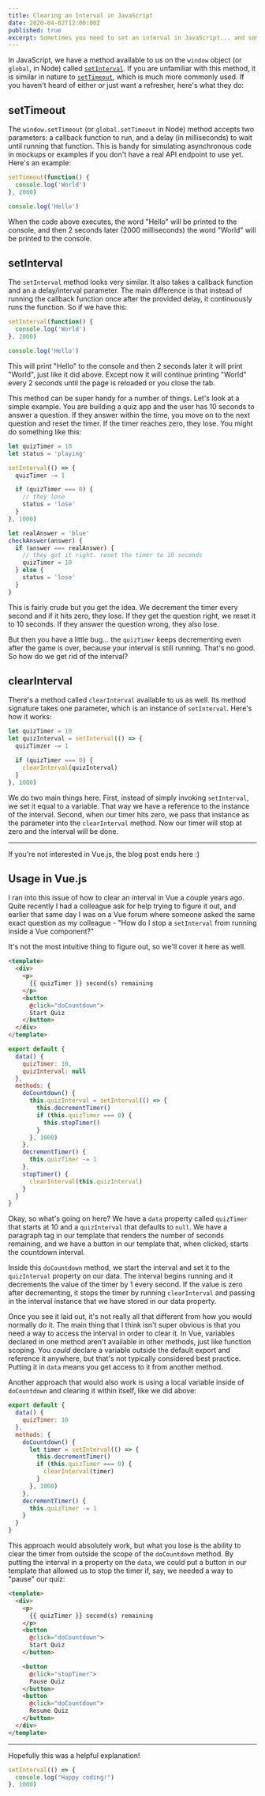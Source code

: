 ```yaml
---
title: Clearing an Interval in JavaScript
date: 2020-04-02T12:00:00Z
published: true
excerpt: Sometimes you need to set an interval in JavaScript... and sometimes you need to make it stop. We'll go over the basics of how to do this and also cover clearing an interval in a Vue component.
---
```


In JavaScript, we have a method available to us on the `window` object (or `global`, in Node) called [`setInterval`](https://developer.mozilla.org/en-US/docs/Web/API/WindowOrWorkerGlobalScope/setInterval). If you are unfamiliar with this method, it is similar in nature to [`setTimeout`](https://developer.mozilla.org/en-US/docs/Web/API/WindowOrWorkerGlobalScope/setTimeout), which is much more commonly used. If you haven't heard of either or just want a refresher, here's what they do:

## setTimeout

The `window.setTimeout` (or `global.setTimeout` in Node) method accepts two parameters: a callback function to run, and a delay (in milliseconds) to wait until running that function. This is handy for  simulating asynchronous code in mockups or examples if you don't have a real API endpoint to use yet. Here's an example:

```js
setTimeout(function() {
  console.log('World')
}, 2000)

console.log('Hello')
```

When the code above executes, the word "Hello" will be printed to the console, and then 2 seconds later (2000 milliseconds) the word "World" will be printed to the console.

## setInterval

The `setInterval` method looks very similar. It also takes a callback function and an a delay/interval parameter. The main difference is that instead of running the callback function once after the provided delay, it continuously runs the function. So if we have this:

```js
setInterval(function() {
  console.log('World')
}, 2000)

console.log('Hello')
```

This will print "Hello" to the console and then 2 seconds later it will print "World", just like it did above. Except now it will continue printing "World" every 2 seconds until the page is reloaded or you close the tab.

This method can be super handy for a number of things. Let's look at a simple example. You are building a quiz app and the user has 10 seconds to answer a question. If they answer within the time, you move on to the next question and reset the timer. If the timer reaches zero, they lose. You might do something like this:

```js
let quizTimer = 10
let status = 'playing'

setInterval(() => {
  quizTimer -= 1

  if (quizTimer === 0) {
    // they lose
    status = 'lose'
  }
}, 1000)

let realAnswer = 'blue'
checkAnswer(answer) {
  if (answer === realAnswer) {
    // they got it right. reset the timer to 10 seconds
    quizTimer = 10
  } else {
    status = 'lose'
  }
}
```

This is fairly crude but you get the idea. We decrement the timer every second and if it hits zero, they lose. If they get the question right, we reset it to 10 seconds. If they answer the question wrong, they also lose.

But then you have a little bug... the `quizTimer` keeps decrementing even after the game is over, because your interval is still running. That's no good. So how do we get rid of the interval?

## clearInterval

There's a method called `clearInterval` available to us as well. Its method signature takes one parameter, which is an instance of `setInterval`. Here's how it works:

```js
let quizTimer = 10
let quizInterval = setInterval(() => {
  quizTimzer -= 1

  if (quizTimer === 0) {
    clearInterval(quizInterval)
  }
}, 1000)
```

We do two main things here. First, instead of simply invoking `setInterval`, we set it equal to a variable. That way we have a reference to the instance of the interval. Second, when our timer hits zero, we pass that instance as the parameter into the `clearInterval` method. Now our timer will stop at zero and the interval will be done.

---

If you're not interested in Vue.js, the blog post ends here :)

## Usage in Vue.js

I ran into this issue of how to clear an interval in Vue a couple years ago. Quite recently I had a colleague ask for help trying to figure it out, and earlier that same day I was on a Vue forum where someone asked the same exact question as my colleague - "How do I stop a `setInterval` from running inside a Vue component?"

It's not the most intuitive thing to figure out, so we'll cover it here as well.

```html
<template>
  <div>
    <p>
      {{ quizTimer }} second(s) remaining
    </p>
    <button
      @click="doCountdown">
      Start Quiz
    </button>
  </div>
</template>
```

```js
export default {
  data() {
    quizTimer: 10,
    quizInterval: null
  },
  methods: {
    doCountdown() {
      this.quizInterval = setInterval(() => {
        this.decrementTimer()
        if (this.quizTimer === 0) {
          this.stopTimer()
        }
      }, 1000)
    },
    decrementTimer() {
      this.quizTimer -= 1
    },
    stopTimer() {
      clearInterval(this.quizInterval)
    }
  }
}
```

Okay, so what's going on here? We have a `data` property called `quizTimer` that starts at 10 and a `quizInterval` that defaults to `null`. We have a paragraph tag in our template that renders the number of seconds remaining, and we have a button in our template that, when clicked, starts the countdown interval.

Inside this `doCountdown` method, we start the interval and set it to the `quizInterval` property on our data. The interval begins running and it decrements the value of the timer by 1 every second. If the value is zero after decrementing, it stops the timer by running `clearInterval` and passing in the interval instance that we have stored in our data property.

Once you see it laid out, it's not really all that different from how you would normally do it. The main thing that I think isn't super obvious is that you need a way to access the interval in order to clear it. In Vue, variables declared in one method aren't available in other methods, just like function scoping. You *could* declare a variable outside the default export and reference it anywhere, but that's not typically considered best practice. Putting it in `data` means you get access to it from another method.

Another approach that would also work is using a local variable inside of `doCountdown` and clearing it within itself, like we did above:

```js
export default {
  data() {
    quizTimer: 10
  },
  methods: {
    doCountdown() {
      let timer = setInterval(() => {
        this.decrementTimer()
        if (this.quizTimer === 0) {
          clearInterval(timer)
        }
      }, 1000)
    },
    decrementTimer() {
      this.quizTimer -= 1
    }
  }
}
```

This approach would absolutely work, but what you lose is the ability to clear the timer from outside the scope of the `doCountdown` method. By putting the interval in a property on the `data`, we could put a button in our template that allowed us to stop the timer if, say, we needed a way to "pause" our quiz:

```html
<template>
  <div>
    <p>
      {{ quizTimer }} second(s) remaining
    </p>
    <button
      @click="doCountdown">
      Start Quiz
    </button>

    <button
      @click="stopTimer">
      Pause Quiz
    </button>
    <button
      @click="doCountdown">
      Resume Quiz
    </button>
  </div>
</template>
```

---

Hopefully this was a helpful explanation!

```js
setInterval(() => {
  console.log("Happy coding!")
}, 1000)
```